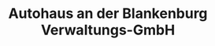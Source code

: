 ---
title: "Autohaus an der Blankenburg Verwaltungs-GmbH"
url: /chemnitz/autohaus-an-der-blankenburg-verwaltungs-gmbh/
shop: Autohaus
---